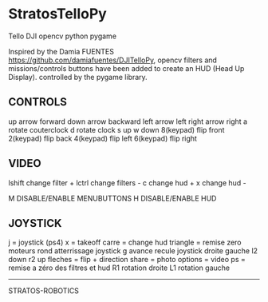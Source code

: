 # StratosTelloPy
Tello DJI opencv python pygame


Inspired by the Damia FUENTES https://github.com/damiafuentes/DJITelloPy, opencv filters and missions/controls buttons have been added to create an HUD (Head Up Display).
controlled by the pygame library.

CONTROLS
--------
up arrow forward
down arrow backward
left arrow left
right arrow right
a rotate couterclock
d rotate clock
s up
w down
8(keypad) flip front
2(keypad) flip back
4(keypad) flip left
6(keypad) flip right

VIDEO
-----
lshift change filter + 
lctrl change filters -
c change hud +
x change hud -

M DISABLE/ENABLE MENUBUTTONS
H DISABLE/ENABLE HUD

JOYSTICK
---------
j = joystick (ps4)
x = takeoff
carre = change hud
triangle = remise zero moteurs
rond atterrissage
joystick g avance recule 
joystick droite gauche
l2 down
r2 up
fleches = flip + direction
share = photo
options = video
ps = remise a zéro des filtres et hud
R1 rotation droite
L1 rotation gauche


----------------
STRATOS-ROBOTICS

